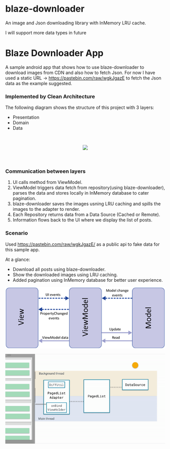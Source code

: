 # blaze-downloader
An image and Json downloading library with InMemory LRU cache.

I will support more data types in future

# Blaze Downloader App
A sample android app that shows how to use blaze-downloader to download images from CDN and also how to fetch Json.
For now I have used a static URL -> https://pastebin.com/raw/wgkJgazE to fetch the Json data as the example suggested.

### Implemented by Clean Architecture
The following diagram shows the structure of this project with 3 layers:
- Presentation
- Domain
- Data

<br>
<p align="center">
  <img src="https://www.google.com/url?sa=i&source=images&cd=&cad=rja&uact=8&ved=2ahUKEwi68_mdo4rlAhWIK1AKHdrjC9cQjRx6BAgBEAQ&url=https%3A%2F%2Fmedium.com%2Fmindorks%2Fandroid-recyclerview-pagination-with-paging-library-using-mvvm-rxjava-dagger-2-and-livedata-b0489ecbbfc0&psig=AOvVaw0GMQWtpHxDB9L4Ar1UD_ci&ust=1570542047028041"/>
</p>
<br>

### Communication between layers

1. UI calls method from ViewModel.
2. ViewModel triggers data fetch from repository(using blaze-downloader), 
   parses the data and stores locally in InMemory database to cater pagination.
3. blaze-downloader saves the images usning LRU caching and spills the images to the adapter to render.
4. Each Repository returns data from a Data Source (Cached or Remote).
5. Information flows back to the UI where we display the list of posts.

### Scenario
Used  https://pastebin.com/raw/wgkJgazE/ as a public api to fake data for this sample app.

At a glance:

- Download all posts using blaze-downloader.
- Show the downloaded images using LRU caching.
- Added pagination using InMemory database for better user experience.


![Example1](documents/raw/mvvm.png)


![Example2](documents/raw/pagination.gif)
